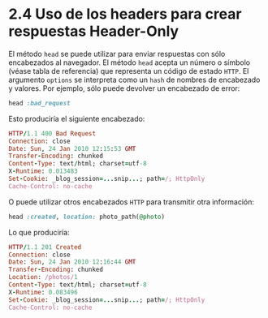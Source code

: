 # 2.4 Uso de los headers para crear respuestas Header-Only

El método `head` se puede utilizar para enviar respuestas con sólo encabezados al navegador. El método `head` acepta un número o símbolo \(véase tabla de referencia\) que representa un código de estado `HTTP`. El argumento `options` se interpreta como un `hash` de nombres de encabezado y valores. Por ejemplo, sólo puede devolver un encabezado de error:

```ruby
head :bad_request
```

Esto produciría el siguiente encabezado:

```ruby
HTTP/1.1 400 Bad Request
Connection: close
Date: Sun, 24 Jan 2010 12:15:53 GMT
Transfer-Encoding: chunked
Content-Type: text/html; charset=utf-8
X-Runtime: 0.013483
Set-Cookie: _blog_session=...snip...; path=/; HttpOnly
Cache-Control: no-cache
```

O puede utilizar otros encabezados `HTTP` para transmitir otra información:

```ruby
head :created, location: photo_path(@photo)
```

Lo que produciría:

```ruby
HTTP/1.1 201 Created
Connection: close
Date: Sun, 24 Jan 2010 12:16:44 GMT
Transfer-Encoding: chunked
Location: /photos/1
Content-Type: text/html; charset=utf-8
X-Runtime: 0.083496
Set-Cookie: _blog_session=...snip...; path=/; HttpOnly
Cache-Control: no-cache
```



